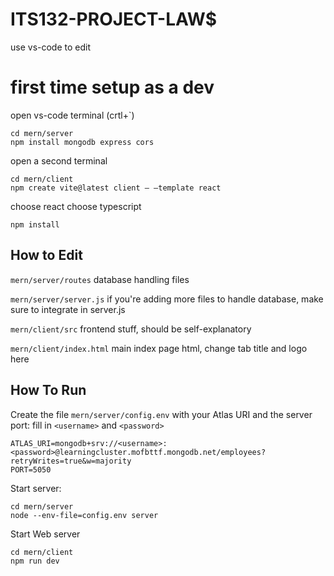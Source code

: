 # ITS132-PROJECT-LAW$
use vs-code to edit

# first time setup as a dev 
open vs-code terminal (crtl+`)
```
cd mern/server
npm install mongodb express cors
```
open a second terminal
```
cd mern/client
npm create vite@latest client – –template react
```
choose react
choose typescript
```
npm install
```


## How to Edit
`mern/server/routes`
database handling files

`mern/server/server.js`
if you're adding more files to handle database, make sure to integrate in server.js

`mern/client/src`
frontend stuff, should be self-explanatory

`mern/client/index.html`
main index page html, change tab title and logo here

## How To Run
Create the file `mern/server/config.env` with your Atlas URI and the server port:
fill in `<username>` and `<password>`
```
ATLAS_URI=mongodb+srv://<username>:<password>@learningcluster.mofbttf.mongodb.net/employees?retryWrites=true&w=majority 
PORT=5050
```

Start server:
```
cd mern/server
node --env-file=config.env server
```

Start Web server
```
cd mern/client
npm run dev
```

